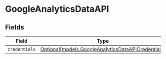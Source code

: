# GoogleAnalyticsDataAPI


## Fields

| Field                                                                                                | Type                                                                                                 | Required                                                                                             | Description                                                                                          |
| ---------------------------------------------------------------------------------------------------- | ---------------------------------------------------------------------------------------------------- | ---------------------------------------------------------------------------------------------------- | ---------------------------------------------------------------------------------------------------- |
| `credentials`                                                                                        | [Optional[models.GoogleAnalyticsDataAPICredentials]](../models/googleanalyticsdataapicredentials.md) | :heavy_minus_sign:                                                                                   | N/A                                                                                                  |